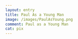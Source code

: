 ```yaml
---
layout: entry
title: Paul As a Young Man
image: /images/PaulAsYoung.png
comment: Paul as a Young Man
cat: pix
---
```

